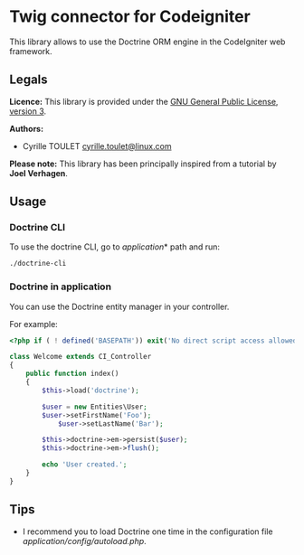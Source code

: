 # Twig connector for Codeigniter

This library allows to use the Doctrine ORM engine in the CodeIgniter web 
framework. 


## Legals

**Licence:** This library is provided under the [GNU General Public License, 
version 3](http://opensource.org/licenses/GPL-3.0).

**Authors:** 
 - Cyrille TOULET <cyrille.toulet@linux.com>

**Please note:** This library has been principally inspired from a tutorial 
by **Joel Verhagen**.


## Usage

### Doctrine CLI

To use the doctrine CLI, go to *application** path and run:
```sh
./doctrine-cli
```


### Doctrine in application

You can use the Doctrine entity manager in your controller.

For example:
```php
<?php if ( ! defined('BASEPATH')) exit('No direct script access allowed');

class Welcome extends CI_Controller
{
	public function index()
	{
		$this->load('doctrine');

		$user = new Entities\User;
		$user->setFirstName('Foo');
	        $user->setLastName('Bar');

		$this->doctrine->em->persist($user);
		$this->doctrine->em->flush();

		echo 'User created.';
	}
}

```


## Tips

 * I recommend you to load Doctrine one time in the configuration file 
*application/config/autoload.php*.

